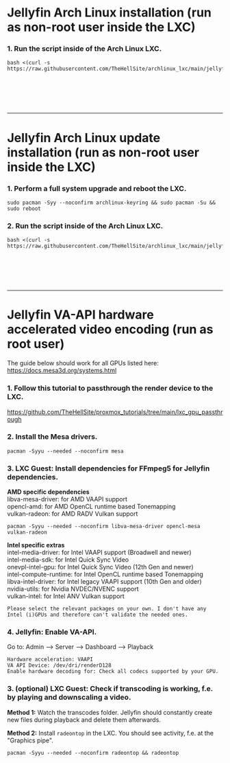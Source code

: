 # Jellyfin Arch Linux installation (run as non-root user inside the LXC)

### 1. Run the script inside of the Arch Linux LXC.

  ```
  bash <(curl -s https://raw.githubusercontent.com/TheHellSite/archlinux_lxc/main/jellyfin/jellyfin_installer.sh)
  ```

<br />
<br />
<br />
<br />
<hr>

# Jellyfin Arch Linux update installation (run as non-root user inside the LXC)

### 1. Perform a full system upgrade and reboot the LXC.

  ```
  sudo pacman -Syy --noconfirm archlinux-keyring && sudo pacman -Su && sudo reboot
  ```

### 2. Run the script inside of the Arch Linux LXC.

  ```
  bash <(curl -s https://raw.githubusercontent.com/TheHellSite/archlinux_lxc/main/jellyfin/jellyfin_updater.sh)
  ```

<br />
<br />
<br />
<br />
<hr>

# Jellyfin VA-API hardware accelerated video encoding (run as root user)

The guide below should work for all GPUs listed here: https://docs.mesa3d.org/systems.html

### 1. Follow this tutorial to passthrough the render device to the LXC.
https://github.com/TheHellSite/proxmox_tutorials/tree/main/lxc_gpu_passthrough

### 2. Install the Mesa drivers.

  ```
  pacman -Syyu --needed --noconfirm mesa
  ```

### 3. LXC Guest: Install dependencies for FFmpeg5 for Jellyfin dependencies.

**AMD specific dependencies**  
libva-mesa-driver: for AMD VAAPI support  
opencl-amd: for AMD OpenCL runtime based Tonemapping  
vulkan-radeon: for AMD RADV Vulkan support  

  ```
  pacman -Syyu --needed --noconfirm libva-mesa-driver opencl-mesa vulkan-radeon
  ```

**Intel specific extras**  
intel-media-driver: for Intel VAAPI support (Broadwell and newer)  
intel-media-sdk: for Intel Quick Sync Video  
onevpl-intel-gpu: for Intel Quick Sync Video (12th Gen and newer)  
intel-compute-runtime: for Intel OpenCL runtime based Tonemapping  
libva-intel-driver: for Intel legacy VAAPI support (10th Gen and older)  
nvidia-utils: for Nvidia NVDEC/NVENC support  
vulkan-intel: for Intel ANV Vulkan support  

  ```
  Please select the relevant packages on your own. I don't have any Intel (i)GPUs and therefore can't validate the needed ones.
  ```

### 4. Jellyfin: Enable VA-API.

  Go to: Admin --> Server --> Dashboard --> Playback
  ```
  Hardware acceleration: VAAPI
  VA API Device: /dev/dri/renderD128
  Enable hardware decoding for: Check all codecs supported by your GPU.
  ```

### 3. (optional) LXC Guest: Check if transcoding is working, f.e. by playing and downscaling a video.

  **Method 1:** Watch the transcodes folder. Jellyfin should constantly create new files during playback and delete them afterwards.

  **Method 2:** Install ```radeontop``` in the LXC. You should see activity, f.e. at the "Graphics pipe".
  ```
  pacman -Syyu --needed --noconfirm radeontop && radeontop
  ```
